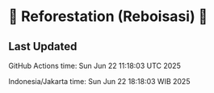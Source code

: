 
# 🌳 Reforestation (Reboisasi) 🌲

## Last Updated

GitHub Actions time: Sun Jun 22 11:18:03 UTC 2025

Indonesia/Jakarta time: Sun Jun 22 18:18:03 WIB 2025
